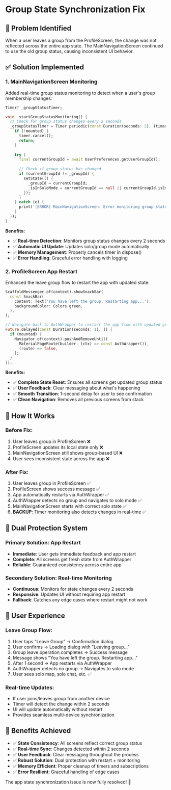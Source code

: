 # Group State Synchronization Fix

## 🐛 **Problem Identified**
When a user leaves a group from the ProfileScreen, the change was not reflected across the entire app state. The MainNavigationScreen continued to use the old group status, causing inconsistent UI behavior.

## ✅ **Solution Implemented**

### **1. MainNavigationScreen Monitoring**
Added real-time group status monitoring to detect when a user's group membership changes:

```dart
Timer? _groupStatusTimer;

void _startGroupStatusMonitoring() {
  // Check for group status changes every 2 seconds
  _groupStatusTimer = Timer.periodic(const Duration(seconds: 2), (timer) async {
    if (!mounted) {
      timer.cancel();
      return;
    }
    
    try {
      final currentGroupId = await UserPreferences.getUserGroupId();
      
      // Check if group status has changed
      if (currentGroupId != _groupId) {
        setState(() {
          _groupId = currentGroupId;
          _isInSoloMode = currentGroupId == null || currentGroupId.isEmpty;
        });
      }
    } catch (e) {
      print('[ERROR] MainNavigationScreen: Error monitoring group status: $e');
    }
  });
}
```

**Benefits:**
- ✅ **Real-time Detection**: Monitors group status changes every 2 seconds
- ✅ **Automatic UI Update**: Updates solo/group mode automatically
- ✅ **Memory Management**: Properly cancels timer in dispose()
- ✅ **Error Handling**: Graceful error handling with logging

### **2. ProfileScreen App Restart**
Enhanced the leave group flow to restart the app with updated state:

```dart
ScaffoldMessenger.of(context).showSnackBar(
  const SnackBar(
    content: Text('You have left the group. Restarting app...'),
    backgroundColor: Colors.green,
  ),
);

// Navigate back to AuthWrapper to restart the app flow with updated group status
Future.delayed(const Duration(seconds: 1), () {
  if (mounted) {
    Navigator.of(context).pushAndRemoveUntil(
      MaterialPageRoute(builder: (ctx) => const AuthWrapper()),
      (route) => false,
    );
  }
});
```

**Benefits:**
- ✅ **Complete State Reset**: Ensures all screens get updated group status
- ✅ **User Feedback**: Clear messaging about what's happening
- ✅ **Smooth Transition**: 1-second delay for user to see confirmation
- ✅ **Clean Navigation**: Removes all previous screens from stack

## 🔄 **How It Works**

### **Before Fix:**
1. User leaves group in ProfileScreen ❌
2. ProfileScreen updates its local state only ❌
3. MainNavigationScreen still shows group-based UI ❌
4. User sees inconsistent state across the app ❌

### **After Fix:**
1. User leaves group in ProfileScreen ✅
2. ProfileScreen shows success message ✅
3. App automatically restarts via AuthWrapper ✅
4. AuthWrapper detects no group and navigates to solo mode ✅
5. MainNavigationScreen starts with correct solo state ✅
6. **BACKUP**: Timer monitoring also detects changes in real-time ✅

## 🎯 **Dual Protection System**

### **Primary Solution: App Restart**
- **Immediate**: User gets immediate feedback and app restart
- **Complete**: All screens get fresh state from AuthWrapper
- **Reliable**: Guaranteed consistency across entire app

### **Secondary Solution: Real-time Monitoring**
- **Continuous**: Monitors for state changes every 2 seconds
- **Responsive**: Updates UI without requiring app restart
- **Fallback**: Catches any edge cases where restart might not work

## 📱 **User Experience**

### **Leave Group Flow:**
1. User taps "Leave Group" → Confirmation dialog
2. User confirms → Loading dialog with "Leaving group..."
3. Group leave operation completes → Success message
4. Message shows "You have left the group. Restarting app..."
5. After 1 second → App restarts via AuthWrapper
6. AuthWrapper detects no group → Navigates to solo mode
7. User sees solo map, solo chat, etc. ✅

### **Real-time Updates:**
- If user joins/leaves group from another device
- Timer will detect the change within 2 seconds
- UI will update automatically without restart
- Provides seamless multi-device synchronization

## 🚀 **Benefits Achieved**

- ✅ **State Consistency**: All screens reflect correct group status
- ✅ **Real-time Sync**: Changes detected within 2 seconds
- ✅ **User Feedback**: Clear messaging throughout the process
- ✅ **Robust Solution**: Dual protection with restart + monitoring
- ✅ **Memory Efficient**: Proper cleanup of timers and subscriptions
- ✅ **Error Resilient**: Graceful handling of edge cases

The app state synchronization issue is now fully resolved! 🎉
